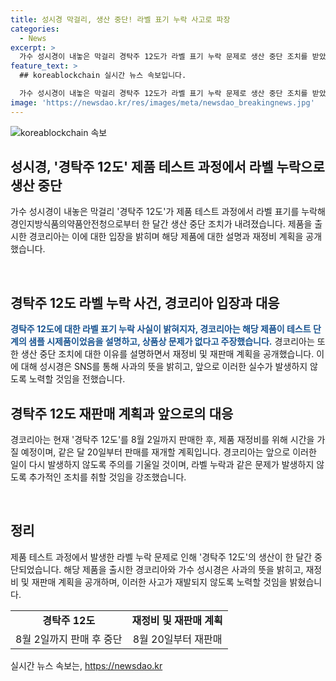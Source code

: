 ```yaml
---
title: 성시경 막걸리, 생산 중단! 라벨 표기 누락 사고로 파장
categories:
  - News
excerpt: >
  가수 성시경이 내놓은 막걸리 경탁주 12도가 라벨 표기 누락 문제로 생산 중단 조치를 받았습니다. 제품 출시 기획으로 테스트용으로 보낸 시제품 라벨 표기 누락 문제를 경찰청으로부터 전달받았으며, 양조장에서 한 달간 생산이 중단되었습니다. 성시경은 개인 SNS를 통해 미흡한 점을 인정하고, 더욱 세심히 확인하고 재정비할 것을 밝혔습니다. 경코리아는 재정비 후 20일 재판매할 예정이며, 앞으로 이러한 사고가 발생하지 않도록 주의를 기울일 것을 강조하였습니다.
feature_text: >
  ## koreablockchain 실시간 뉴스 속보입니다.

  가수 성시경이 내놓은 막걸리 경탁주 12도가 라벨 표기 누락 문제로 생산 중단 조치를 받았습니다. 제품 출시 기획으로 테스트용으로 보낸 시제품 라벨 표기 누락 문제를 경찰청으로부터 전달받았으며, 양조장에서 한 달간 생산이 중단되었습니다. 성시경은 개인 SNS를 통해 미흡한 점을 인정하고, 더욱 세심히 확인하고 재정비할 것을 밝혔습니다. 경코리아는 재정비 후 20일 재판매할 예정이며, 앞으로 이러한 사고가 발생하지 않도록 주의를 기울일 것을 강조하였습니다.
image: 'https://newsdao.kr/res/images/meta/newsdao_breakingnews.jpg'
---
```


<p><img src="https://newsdao.kr/res/images/meta/newsdao_breakingnews.jpg" alt="koreablockchain 속보" /></p>

<h2 data-ke-size="size26">성시경, '경탁주 12도' 제품 테스트 과정에서 라벨 누락으로 생산 중단</h2>

<p>가수 성시경이 내놓은 막걸리 '경탁주 12도'가 제품 테스트 과정에서 라벨 표기를 누락해 경인지방식품의약품안전청으로부터 한 달간 생산 중단 조치가 내려졌습니다. 제품을 출시한 경코리아는 이에 대한 입장을 밝히며 해당 제품에 대한 설명과 재정비 계획을 공개했습니다.</p>

<p data-ke-size="size16">&nbsp;</p>

<h2 data-ke-size="size24">경탁주 12도 라벨 누락 사건, 경코리아 입장과 대응</h2>

<p><b><span style="color: #1a5490;">경탁주 12도에 대한 라벨 표기 누락 사실이 밝혀지자, 경코리아는 해당 제품이 테스트 단계의 샘플 시제품이었음을 설명하고, 상품상 문제가 없다고 주장했습니다.</span></b> 경코리아는 또한 생산 중단 조치에 대한 이유를 설명하면서 재정비 및 재판매 계획을 공개했습니다. 이에 대해 성시경은 SNS를 통해 사과의 뜻을 밝히고, 앞으로 이러한 실수가 발생하지 않도록 노력할 것임을 전했습니다.</p>

<h2 data-ke-size="size24">경탁주 12도 재판매 계획과 앞으로의 대응</h2>

<p>경코리아는 현재 '경탁주 12도'를 8월 2일까지 판매한 후, 제품 재정비를 위해 시간을 가질 예정이며, 같은 달 20일부터 판매를 재개할 계획입니다. 경코리아는 앞으로 이러한 일이 다시 발생하지 않도록 주의를 기울일 것이며, 라벨 누락과 같은 문제가 발생하지 않도록 추가적인 조치를 취할 것임을 강조했습니다.</p>

<p data-ke-size="size16">&nbsp;</p>

<h2 data-ke-size="size24">정리</h2>

<p>제품 테스트 과정에서 발생한 라벨 누락 문제로 인해 '경탁주 12도'의 생산이 한 달간 중단되었습니다. 해당 제품을 출시한 경코리아와 가수 성시경은 사과의 뜻을 밝히고, 재정비 및 재판매 계획을 공개하며, 이러한 사고가 재발되지 않도록 노력할 것임을 밝혔습니다.</p>

<table>
    <tbody>
        <tr>
            <td style="text-align: center; height: 17px;"><b>경탁주 12도</b></td>
            <td style="text-align: center; height: 17px;"><b>재정비 및 재판매 계획</b></td>
        </tr>
        <tr>
            <td style="text-align: center; height: 17px;">8월 2일까지 판매 후 중단</td>
            <td style="text-align: center; height: 17px;">8월 20일부터 재판매</td>
        </tr>
    </tbody>
</table>
실시간 뉴스 속보는, <a href="https://newsdao.kr" rel="dofollow">https://newsdao.kr</a>


